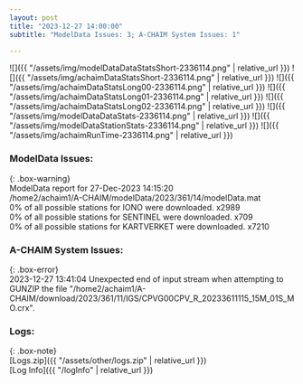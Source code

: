 ```yaml
---
layout: post
title: "2023-12-27 14:00:00"
subtitle: "ModelData Issues: 3; A-CHAIM System Issues: 1"

---
```


![]({{ "/assets/img/modelDataDataStatsShort-2336114.png" | relative_url }})
![]({{ "/assets/img/achaimDataStatsShort-2336114.png" | relative_url }})
![]({{ "/assets/img/achaimDataStatsLong00-2336114.png" | relative_url }})
![]({{ "/assets/img/achaimDataStatsLong01-2336114.png" | relative_url }})
![]({{ "/assets/img/achaimDataStatsLong02-2336114.png" | relative_url }})
![]({{ "/assets/img/modelDataDataStats-2336114.png" | relative_url }})
![]({{ "/assets/img/modelDataStationStats-2336114.png" | relative_url }})
![]({{ "/assets/img/achaimRunTime-2336114.png" | relative_url }})


### ModelData Issues:  
  
{: .box-warning}  
 ModelData report for 27-Dec-2023 14:15:20   
 /home2/achaim1/A-CHAIM/modelData/2023/361/14/modelData.mat   
 0% of all possible stations for IONO were downloaded. x2989   
 0% of all possible stations for SENTINEL were downloaded. x709   
 0% of all possible stations for KARTVERKET were downloaded. x7210   
  
### A-CHAIM System Issues:  
  
{: .box-error}  
2023-12-27 13:41:04 Unexpected end of input stream when attempting to GUNZIP the file "/home2/achaim1/A-CHAIM/download/2023/361/11/IGS/CPVG00CPV_R_20233611115_15M_01S_MO.crx".  

### Logs:  
  
{: .box-note}  
[Logs.zip]({{ "/assets/other/logs.zip" | relative_url }})  
[Log Info]({{ "/logInfo" | relative_url }})  
